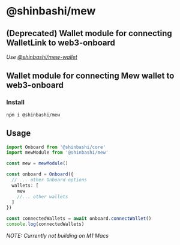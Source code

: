 # @shinbashi/mew

## (Deprecated) Wallet module for connecting WalletLink to web3-onboard

_Use [@shinbashi/mew-wallet](../mew-wallet/README.md)_

## Wallet module for connecting Mew wallet to web3-onboard

### Install

`npm i @shinbashi/mew`

## Usage

```typescript
import Onboard from '@shinbashi/core'
import mewModule from '@shinbashi/mew'

const mew = mewModule()

const onboard = Onboard({
  // ... other Onboard options
  wallets: [
    mew
    //... other wallets
  ]
})

const connectedWallets = await onboard.connectWallet()
console.log(connectedWallets)
```

_NOTE: Currently not building on M1 Macs_
